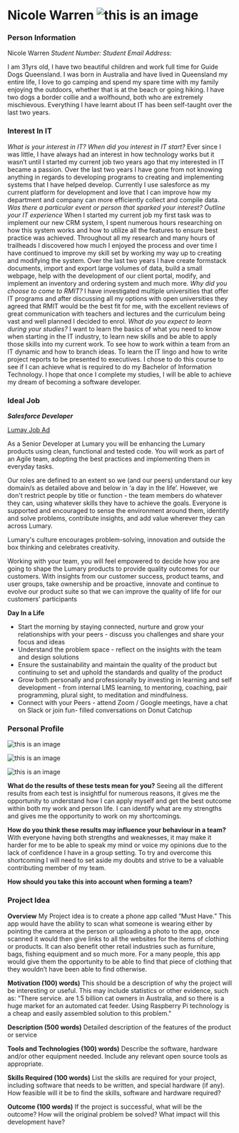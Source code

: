 # Nicole Warren                     ![this is an image](15E93B80-3B2B-43EC-A254-AE4FD07CF90E.jpeg)

### Person Information

Nicole Warren
_Student Number:
Student Email Address:_

I am 31yrs old, I have two beautiful children and work full time for Guide Dogs Queensland. I was born in Australia and have lived in Queensland my entire life, I love to go camping and spend my spare time with my family enjoying the outdoors, whether that is at the beach or going hiking. I have two dogs a border collie and a wolfhound, both who are extremely mischievous. Everything I have learnt about IT has been self-taught over the last two years.


### Interest In IT

_What is your interest in IT? When did you interest in IT start?_
Ever since I was little, I have always had an interest in how technology works but it wasn’t until I started my current job two years ago that my interested in IT became a passion. Over the last two years I have gone from not knowing anything in regards to developing programs to creating and implementing systems that I have helped develop. Currently I use salesforce as my current platform for development and love that I can improve how my department and company can more efficiently collect and compile data. 
_Was there a particular event or person that sparked your interest? Outline your IT experience_
When I started my current job my first task was to implement our new CRM system, I spent numerous hours researching on how this system works and how to utilize all the features to ensure best practice was achieved. Throughout all my research and many hours of trailheads I discovered how much I enjoyed the process and over time I have continued to improve my skill set by working my way up to creating and modifying the system. Over the last two years I have create formstack documents, import and export large volumes of data, build a small webpage, help with the development of our client portal, modify, and implement an inventory and ordering system and much more. 
_Why did you choose to come to RMIT?_
I have investigated multiple universities that offer IT programs and after discussing all my options with open universities they agreed that RMIT would be the best fit for me, with the excellent reviews of great communication with teachers and lectures and the curriculum being vast and well planned I decided to enrol.
_What do you expect to learn during your studies?_
I want to learn the basics of what you need to know when starting in the IT industry, to learn new skills and be able to apply those skills into my current work. To see how to work within a team from an IT dynamic and how to branch ideas. To learn the IT lingo and how to write project reports to be presented to executives. I chose to do this course to see if I can achieve what is required to do my Bachelor of Information Technology. I hope that once I complete my studies, I will be able to achieve my dream of becoming a software developer. 



### Ideal Job
**_Salesforce Developer_**

[Lumay Job Ad](https://jobs.lever.co/Lumary/f7da78d3-ae07-4b44-975d-47f6babe76fd)

As a Senior Developer at Lumary you will be enhancing the Lumary products using clean, functional and tested code. You will work as part of an Agile team, adopting the best practices and implementing them in everyday tasks.

Our roles are defined to an extent so we (and our peers) understand our key domain/s as detailed above and below in ‘a day in the life’. However, we don't restrict people by title or function -  the team members do whatever they can, using whatever skills they have to achieve the goals. Everyone is supported and encouraged to sense the environment around them, identify and solve problems, contribute insights, and add value wherever they can across Lumary.

Lumary's culture encourages problem-solving, innovation and outside the box thinking and celebrates creativity.

Working with your team, you will feel empowered to decide how you are going to shape the Lumary products to provide quality outcomes for our customers.  With insights from our customer success, product teams, and user groups, take ownership and be proactive, innovate and continue to evolve our product suite so that we can improve the quality of life for our customers' participants

**Day In a Life**
- Start the morning by staying connected, nurture and grow your relationships with your peers -  discuss you challenges and share your focus and ideas
- Understand the problem space - reflect on the insights with the team and design solutions
- Ensure the sustainability and maintain the quality of the product but continuing to set and uphold the standards and quality of the product
- Grow both personally and professionally by investing in learning and self development - from internal LMS learning, to mentoring, coaching, pair programming, plural sight, to meditation and mindfulness.
- Connect with your Peers - attend Zoom / Google meetings, have a chat on Slack or join fun- filled conversations on Donut Catchup


### Personal Profile

![this is an image](Learning%20Style%20Results.jpeg)

![this is an image](Myers-Briggs%20Test%20Results.jpeg)

![this is an image](Leadership%20test%20results.jpeg)    



**What do the results of these tests mean for you?**
Seeing all the different results from each test is insightful for numerous reasons, it gives me the opportunity to understand how I can apply myself and get the best outcome within both my work and person life. I can identify what are my strengths and gives me the opportunity to work on my shortcomings.

**How do you think these results may influence your behaviour in a team?**
With everyone having both strengths and weaknesses, it may make it harder for me to be able to speak my mind or voice my opinions due to the lack of confidence I have in a group setting. To try and overcome this shortcoming I will need to set aside my doubts and strive to be a valuable contributing member of my team. 

**How should you take this into account when forming a team?**


### Project Idea 

**Overview** 
My Project idea is to create a phone app called “Must Have.” This app would have the ability to scan what someone is wearing either by pointing the camera at the person or uploading a photo to the app, once scanned it would then give links to all the websites for the items of clothing or products. It can also benefit other retail industries such as furniture, bags, fishing equipment and so much more. For a many people, this app would give them the opportunity to be able to find that piece of clothing that they wouldn’t have been able to find otherwise. 

**Motivation (100) words)**
This should be a description of why the project will be interesting or useful. This may include statistics or other evidence, such as: "There service. are 1.5 billion cat owners in Australia, and so there is a huge market for an automated cat feeder. Using Raspberry Pi technology is a cheap and easily assembled solution to this problem." 

**Description (500 words)** 
Detailed description of the features of the product or service 

**Tools and Technologies (100) words)**
Describe the software, hardware and/or other equipment needed. Include any relevant open source tools as appropriate. 

**Skills Required (100 words)**
List the skills are required for your project, including software that needs to be written, and special hardware (if any). How feasible will it be to find the skills, software and hardware required? 

**Outcome (100 words)**
If the project is successful, what will be the outcome? How will the original problem be solved? What impact will this development have?



